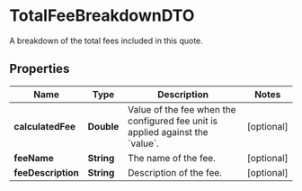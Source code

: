 

# TotalFeeBreakdownDTO

A breakdown of the total fees included in this quote.

## Properties

| Name | Type | Description | Notes |
|------------ | ------------- | ------------- | -------------|
|**calculatedFee** | **Double** | Value of the fee when the configured fee unit is applied against the &#x60;value&#x60;. |  [optional] |
|**feeName** | **String** | The name of the fee. |  [optional] |
|**feeDescription** | **String** | Description of the fee. |  [optional] |



